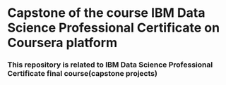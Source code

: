 # Capstone of the course IBM Data Science Professional Certificate on Coursera platform
### This repository is related to IBM Data Science Professional Certificate final course(capstone projects)

